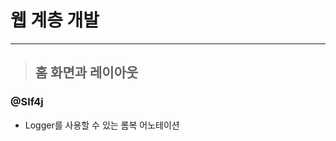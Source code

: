 
# 웹 계층 개발

-------------------------------------------------------------------------------------------------------------------------------------

> ## 홈 화면과 레이아웃

### @Slf4j
- Logger를 사용할 수 있는 롬복 어노테이션



































